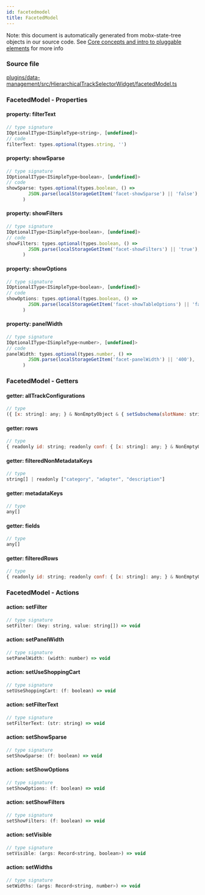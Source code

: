 ```yaml
---
id: facetedmodel
title: FacetedModel
---
```


Note: this document is automatically generated from mobx-state-tree objects in
our source code. See
[Core concepts and intro to pluggable elements](/docs/developer_guide/) for more
info

### Source file

[plugins/data-management/src/HierarchicalTrackSelectorWidget/facetedModel.ts](https://github.com/GMOD/jbrowse-components/blob/main/plugins/data-management/src/HierarchicalTrackSelectorWidget/facetedModel.ts)

### FacetedModel - Properties

#### property: filterText

```js
// type signature
IOptionalIType<ISimpleType<string>, [undefined]>
// code
filterText: types.optional(types.string, '')
```

#### property: showSparse

```js
// type signature
IOptionalIType<ISimpleType<boolean>, [undefined]>
// code
showSparse: types.optional(types.boolean, () =>
        JSON.parse(localStorageGetItem('facet-showSparse') || 'false'),
      )
```

#### property: showFilters

```js
// type signature
IOptionalIType<ISimpleType<boolean>, [undefined]>
// code
showFilters: types.optional(types.boolean, () =>
        JSON.parse(localStorageGetItem('facet-showFilters') || 'true'),
      )
```

#### property: showOptions

```js
// type signature
IOptionalIType<ISimpleType<boolean>, [undefined]>
// code
showOptions: types.optional(types.boolean, () =>
        JSON.parse(localStorageGetItem('facet-showTableOptions') || 'false'),
      )
```

#### property: panelWidth

```js
// type signature
IOptionalIType<ISimpleType<number>, [undefined]>
// code
panelWidth: types.optional(types.number, () =>
        JSON.parse(localStorageGetItem('facet-panelWidth') || '400'),
      )
```

### FacetedModel - Getters

#### getter: allTrackConfigurations

```js
// type
({ [x: string]: any; } & NonEmptyObject & { setSubschema(slotName: string, data: unknown): any; } & IStateTreeNode<AnyConfigurationSchemaType>)[]
```

#### getter: rows

```js
// type
{ readonly id: string; readonly conf: { [x: string]: any; } & NonEmptyObject & { setSubschema(slotName: string, data: unknown): any; } & IStateTreeNode<AnyConfigurationSchemaType>; ... 4 more ...; readonly metadata: any; }[]
```

#### getter: filteredNonMetadataKeys

```js
// type
string[] | readonly ["category", "adapter", "description"]
```

#### getter: metadataKeys

```js
// type
any[]
```

#### getter: fields

```js
// type
any[]
```

#### getter: filteredRows

```js
// type
{ readonly id: string; readonly conf: { [x: string]: any; } & NonEmptyObject & { setSubschema(slotName: string, data: unknown): any; } & IStateTreeNode<AnyConfigurationSchemaType>; ... 4 more ...; readonly metadata: any; }[]
```

### FacetedModel - Actions

#### action: setFilter

```js
// type signature
setFilter: (key: string, value: string[]) => void
```

#### action: setPanelWidth

```js
// type signature
setPanelWidth: (width: number) => void
```

#### action: setUseShoppingCart

```js
// type signature
setUseShoppingCart: (f: boolean) => void
```

#### action: setFilterText

```js
// type signature
setFilterText: (str: string) => void
```

#### action: setShowSparse

```js
// type signature
setShowSparse: (f: boolean) => void
```

#### action: setShowOptions

```js
// type signature
setShowOptions: (f: boolean) => void
```

#### action: setShowFilters

```js
// type signature
setShowFilters: (f: boolean) => void
```

#### action: setVisible

```js
// type signature
setVisible: (args: Record<string, boolean>) => void
```

#### action: setWidths

```js
// type signature
setWidths: (args: Record<string, number>) => void
```
